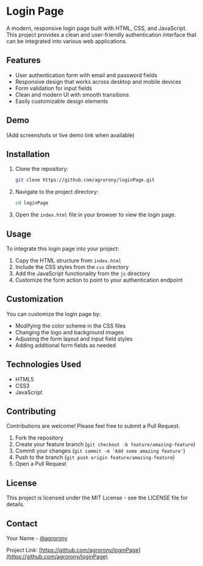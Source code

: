 # Login Page

A modern, responsive login page built with HTML, CSS, and JavaScript. This project provides a clean and user-friendly authentication interface that can be integrated into various web applications.

## Features

- User authentication form with email and password fields
- Responsive design that works across desktop and mobile devices
- Form validation for input fields
- Clean and modern UI with smooth transitions
- Easily customizable design elements

## Demo

(Add screenshots or live demo link when available)

## Installation

1. Clone the repository:
   ```bash
   git clone https://github.com/agrorony/loginPage.git
   ```

2. Navigate to the project directory:
   ```bash
   cd loginPage
   ```

3. Open the `index.html` file in your browser to view the login page.

## Usage

To integrate this login page into your project:

1. Copy the HTML structure from `index.html`
2. Include the CSS styles from the `css` directory
3. Add the JavaScript functionality from the `js` directory
4. Customize the form action to point to your authentication endpoint

## Customization

You can customize the login page by:
- Modifying the color scheme in the CSS files
- Changing the logo and background images
- Adjusting the form layout and input field styles
- Adding additional form fields as needed

## Technologies Used

- HTML5
- CSS3
- JavaScript

## Contributing

Contributions are welcome! Please feel free to submit a Pull Request.

1. Fork the repository
2. Create your feature branch (`git checkout -b feature/amazing-feature`)
3. Commit your changes (`git commit -m 'Add some amazing feature'`)
4. Push to the branch (`git push origin feature/amazing-feature`)
5. Open a Pull Request

## License

This project is licensed under the MIT License - see the LICENSE file for details.

## Contact

Your Name - [@agrorony](https://github.com/agrorony)

Project Link: [https://github.com/agrorony/loginPage](https://github.com/agrorony/loginPage)
